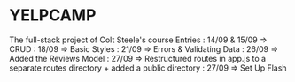 # YELPCAMP
The full-stack project of Colt Steele's course
Entries : 14/09 & 15/09 => CRUD
        : 18/09 => Basic Styles
        : 21/09 => Errors & Validating Data
        : 26/09 => Added the Reviews Model
        : 27/09 => Restructured routes in app.js to a separate routes directory + added a public directory 
        : 27/09 => Set Up Flash
        
